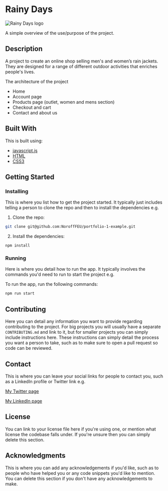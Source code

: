 # Rainy Days

![Rainy Days logo](https://raw.githubusercontent.com/NoroffFEU/first-year-cross-course-assignment-brief-one/master/RainyDays_Logo.png)

A simple overview of the use/purpose of the project.

## Description

A project to create an online shop selling men's and women’s rain jackets. They are designed for a range of different outdoor activities that enriches people's lives.

The architecture of the project

- Home
- Account page
- Products page (outlet, women and mens section)
- Checkout and cart
- Contact and about us

## Built With

This is built using:

- [javascript.js](https://javascript.com/)
- [HTML](https://developer.mozilla.org/en-US/docs/Web/HTML)
- [CSS3](https://developer.mozilla.org/en-US/docs/Web/CSS)

## Getting Started

### Installing

This is where you list how to get the project started. It typically just includes telling a person to clone the repo and then to install the dependencies e.g.

1. Clone the repo:

```bash
git clone git@github.com:NoroffFEU/portfolio-1-example.git
```

2. Install the dependencies:

```
npm install
```

### Running

Here is where you detail how to run the app. It typically involves the commands you'd need to run to start the project e.g.

To run the app, run the following commands:

```bash
npm run start
```

## Contributing

Here you can detail any information you want to provide regarding contributing to the project. For big projects you will usually have a separate `CONTRIBUTING.md` and link to it, but for smaller projects you can simply include instructions here. These instructions can simply detail the process you want a person to take, such as to make sure to open a pull request so code can be reviewed.

## Contact

This is where you can leave your social links for people to contact you, such as a LinkedIn profile or Twitter link e.g.

[My Twitter page](www.twitter.com)

[My LinkedIn page](www.linkedin.com)

## License

You can link to your license file here if you're using one, or mention what license the codebase falls under. If you're unsure then you can simply delete this section.

## Acknowledgments

This is where you can add any acknowledgements if you'd like, such as to people who have helped you or any code snippets you'd like to mention. You can delete this section if you don't have any acknowledgements to make.
